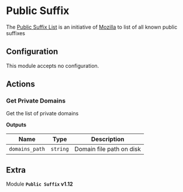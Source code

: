 # Public Suffix

The [Public Suffix List](https://publicsuffix.org/) is an initiative of [Mozilla](https://www.mozilla.org/) to list of all known public suffixes

## Configuration

This module accepts no configuration.

## Actions

### Get Private Domains

Get the list of private domains

**Outputs**

| Name      |  Type   |  Description  |
| --------- | ------- | --------------------------- |
| `domains_path` | `string` | Domain file path on disk |


## Extra

Module **`Public Suffix` v1.12**